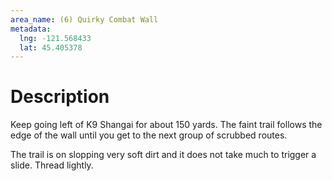 ```yaml
---
area_name: (6) Quirky Combat Wall
metadata:
  lng: -121.568433
  lat: 45.405378
---
```

# Description
Keep going left of K9 Shangai for about 150 yards. The faint trail follows the edge of the wall until you get to the next group of scrubbed routes.

The trail is on slopping very soft dirt and it does not take much to trigger a slide. Thread lightly.
